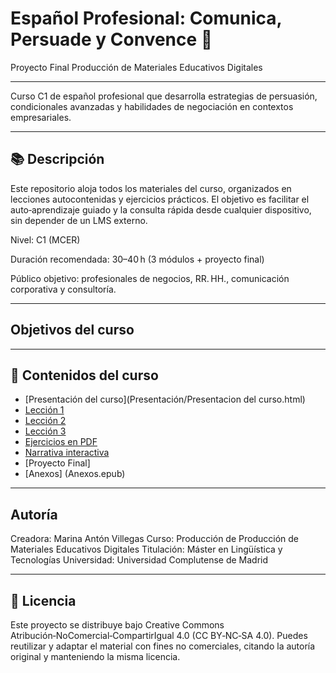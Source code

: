 # Español Profesional: Comunica, Persuade y Convence 💼
Proyecto Final Producción de Materiales Educativos Digitales

---

Curso C1 de español profesional que desarrolla estrategias de persuasión, condicionales avanzadas y habilidades de negociación en contextos empresariales.

---

## 📚 Descripción
Este repositorio aloja todos los materiales del curso, organizados en lecciones autocontenidas y ejercicios prácticos. El objetivo es facilitar el auto‑aprendizaje guiado y la consulta rápida desde cualquier dispositivo, sin depender de un LMS externo.

Nivel: C1 (MCER)

Duración recomendada: 30–40 h (3 módulos + proyecto final)

Público objetivo: profesionales de negocios, RR. HH., comunicación corporativa y consultoría.

---

## Objetivos del curso



---

## 📂 Contenidos del curso
- [Presentación del curso](Presentación/Presentacion del curso.html)
- [Lección 1](Lecciones/Leccion1.md)
- [Lección 2]()
- [Lección 3]()
- [Ejercicios en PDF]()
- [Narrativa interactiva](Narrativa_RenPy)
- [Proyecto Final]
- [Anexos] (Anexos.epub)

---

## Autoría
Creadora: Marina Antón Villegas
Curso: Producción de Producción de Materiales Educativos Digitales
Titulación: Máster en Lingüística y Tecnologías
Universidad: Universidad Complutense de Madrid

--- 

## 📜 Licencia

Este proyecto se distribuye bajo Creative Commons Atribución‑NoComercial‑CompartirIgual 4.0 (CC BY‑NC‑SA 4.0). Puedes reutilizar y adaptar el material con fines no comerciales, citando la autoría original y manteniendo la misma licencia.

